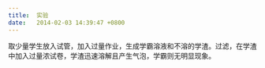 ```yaml
---
title:  实验
date:   2014-02-03 14:39:47 +0800
---
```


取少量学生放入试管，加入过量作业，生成学霸溶液和不溶的学渣。过滤，在学渣中加入过量浓试卷，学渣迅速溶解且产生气泡，学霸则无明显现象。

<!--100-->

